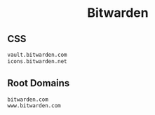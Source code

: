 


<h1 align="center">Bitwarden</h1>  


## CSS


```html
vault.bitwarden.com
icons.bitwarden.net
```  


## Root Domains


```html
bitwarden.com
www.bitwarden.com
```  

<br>
